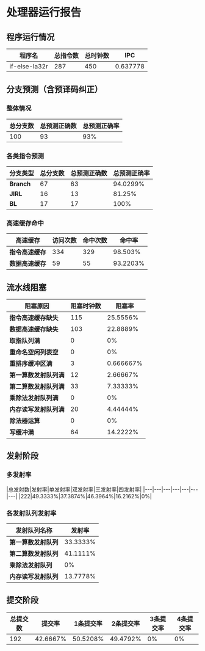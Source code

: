 # 处理器运行报告
## 程序运行情况
|程序名|总指令数|总时钟数|IPC|
|---|---|---|---|
|if-else-la32r|287|450|0.637778|

## 分支预测（含预译码纠正）
### 整体情况
|总分支数|总预测正确数|总预测正确率|
|---|---|---|
|100|93|93%|

### 各类指令预测
|分支类型|总分支数|总预测正确数|总预测正确率|
|---|---|---|---|
|**Branch**| 67 | 63 | 94.0299%|
|**JIRL**| 16 | 13 | 81.25%|
|**BL**| 17 | 17 | 100%|

### 高速缓存命中
|高速缓存|访问次数|命中次数|命中率|
|---|---|---|---|
|**指令高速缓存**| 334 | 329 | 98.503%|
|**数据高速缓存**| 59 | 55 | 93.2203%|
## 流水线阻塞
|阻塞原因|阻塞时钟数|阻塞率|
|---|---|---|
|**指令高速缓存缺失**| 115 | 25.5556%|
|**数据高速缓存缺失**| 103 | 22.8889%|
|**取指队列满**| 0 | 0%|
|**重命名空闲列表空**|0 | 0%|
|**重排序缓冲区满**|3 | 0.666667%|
|**第一算数发射队列满**|12 | 2.66667%|
|**第二算数发射队列满**|33 | 7.33333%|
|**乘除法发射队列满**|0 | 0%|
|**内存读写发射队列满**|20 | 4.44444%|
|**除法器运算**|0 | 0%|
|**写缓冲满**|64 | 14.2222%|

## 发射阶段
### 多发射率
|总发射数|发射率|单发射率|双发射率|三发射率|四发射率|
|---|---|---|---|---|---|---|
|222|49.3333%|37.3874%|46.3964%|16.2162%|0%|

### 各发射队列发射率
|发射队列名称|发射率|
|---|---|
|**第一算数发射队列**|33.3333%|
|**第二算数发射队列**|41.1111%|
|**乘除法发射队列**|0%|
|**内存读写发射队列**|13.7778%|

## 提交阶段
|总提交数|提交率|1条提交率|2条提交率|3条提交率|4条提交率|
|---|---|---|---|---|---|
|192|42.6667%|50.5208%|49.4792%|0%|0%|
